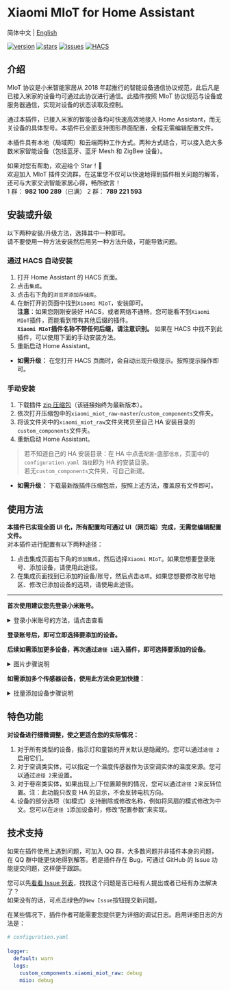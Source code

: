 # Xiaomi MIoT for Home Assistant

简体中文 | [English](https://github.com/ha0y/xiaomi_miot_raw/blob/add-miot-support/README_en.md)

[![version](https://img.shields.io/github/manifest-json/v/ha0y/xiaomi_miot_raw?filename=custom_components%2Fxiaomi_miot_raw%2Fmanifest.json)](https://github.com/ha0y/xiaomi_miot_raw/releases/latest) [![stars](https://img.shields.io/github/stars/ha0y/xiaomi_miot_raw)](https://github.com/ha0y/xiaomi_miot_raw/stargazers) [![issues](https://img.shields.io/github/issues/ha0y/xiaomi_miot_raw)](https://github.com/ha0y/xiaomi_miot_raw/issues) [![HACS](https://img.shields.io/badge/HACS-Default-orange.svg)](https://hacs.xyz)

## 介绍

MIoT 协议是小米智能家居从 2018 年起推行的智能设备通信协议规范，此后凡是已接入米家的设备均可通过此协议进行通信。此插件按照 MIoT 协议规范与设备或服务器通信，实现对设备的状态读取及控制。

通过本插件，已接入米家的智能设备均可快速高效地接入 Home Assistant，而无关设备的具体型号。本插件已全面支持图形界面配置，全程无需编辑配置文件。

本插件具有本地（局域网）和云端两种工作方式。两种方式结合，可以接入绝大多数米家智能设备（包括蓝牙、蓝牙 Mesh 和 ZigBee 设备）。

如果对您有帮助，欢迎给个 Star！🌟  
欢迎加入 MIoT 插件交流群，在这里您不仅可以快速地得到插件相关问题的解答，还可与大家交流智能家居心得，畅所欲言！  
1 群： **982 100 289**（已满）  2 群： **789 221 593**

## 安装或升级

以下两种安装/升级方法，选择其中一种即可。  
请不要使用一种方法安装然后用另一种方法升级，可能导致问题。

### 通过 HACS 自动安装

1. 打开 Home Assistant 的 HACS 页面。
2. 点击`集成`。
3. 点击右下角的`浏览并添加存储库`。
4. 在新打开的页面中找到`Xiaomi MIoT`，安装即可。  
**注意**：如果您刚刚安装好 HACS，或者网络不通畅，您可能看不到`Xiaomi MIoT`插件，而能看到带有其他后缀的插件。  
**`Xiaomi MIoT`插件名称不带任何后缀，请注意识别。** 如果在 HACS 中找不到此插件，可以使用下面的手动安装方法。
5. 重新启动 Home Assistant。

- **如需升级：** 在您打开 HACS 页面时，会自动出现升级提示。按照提示操作即可。

### 手动安装
1. 下载插件 [zip 压缩包](https://github.com/ha0y/xiaomi_miot_raw/archive/refs/heads/master.zip)（该链接始终为最新版本）。
2. 依次打开压缩包中的`xiaomi_miot_raw-master`/`custom_components`文件夹。
3. 将该文件夹中的`xiaomi_miot_raw`文件夹拷贝至自己 HA 安装目录的`custom_components`文件夹。
4. 重新启动 Home Assistant。

> 若不知道自己的 HA 安装目录：在 HA 中点击`配置`-底部`信息`，页面中的`configuration.yaml 路径`即为 HA 的安装目录。  
> 若无`custom_components`文件夹，可自己新建。

- **如需升级：** 下载最新版插件压缩包后，按照上述方法，覆盖原有文件即可。


## 使用方法
**本插件已实现全面 UI 化，所有配置均可通过 UI（网页端）完成，无需您编辑配置文件。**  
对本插件进行配置有以下两种途径：
1. 点击集成页面右下角的`添加集成`，然后选择`Xiaomi MIoT`。如果您想要登录账号、添加设备，请使用此途径。
2. 在集成页面找到已添加的设备/账号，然后点击`选项`。如果您想要修改账号地区、修改已添加设备的选项，请使用此途径。
---
**首次使用建议您先登录小米账号。**

<details>
<summary>登录小米账号的方法，请点击查看</summary>

![HACS中不支持显示图片，请在浏览器中打开查看](images/flow/1.png)

<img src="https://github.com/ha0y/xiaomi_miot_raw/raw/master/images/flow/2.png" width="500"/>

<img src="https://github.com/ha0y/xiaomi_miot_raw/raw/master/images/flow/3.png" width="500"/>

<img src="https://github.com/ha0y/xiaomi_miot_raw/raw/master/images/flow/4.png" width="500"/>
</details>

**登录账号后，即可立即选择要添加的设备。**

**后续如需添加更多设备，再次通过`途径 1`进入插件，即可选择要添加的设备。**
<details>
<summary>图片步骤说明</summary>

![1](images/flow/1.png)

<img src="https://github.com/ha0y/xiaomi_miot_raw/raw/master/images/flow/8.png" width="500"/>
</details>

**如需添加多个传感器设备，使用此方法会更加快捷：**
<details>
<summary>批量添加设备步骤说明</summary>

<img src="https://github.com/ha0y/xiaomi_miot_raw/raw/master/images/flow/5.png" width="500"/>

<img src="https://github.com/ha0y/xiaomi_miot_raw/raw/master/images/flow/6.png" width="500"/>

<img src="https://github.com/ha0y/xiaomi_miot_raw/raw/master/images/flow/7.png" width="500"/>
</details>

## 特色功能

**对设备进行细微调整，使之更适合您的实际情况：**
1. 对于所有类型的设备，指示灯和童锁的开关默认是隐藏的。您可以通过`途径 2`启用它们。
2. 对于空调类实体，可以指定一个温度传感器作为该空调实体的温度来源。您可以通过`途径 2`来设置。
3. 对于卷帘类实体，如果出现上/下位置颠倒的情况，您可以通过`途径 2`来反转位置。注：此功能只改变 HA 的显示，不会反转电机方向。
4. 设备的部分选项（如模式）支持删除或修改名称，例如将风扇的模式修改为中文。您可以在`途径 1`添加设备时，修改“配置参数”来实现。

## 技术支持
如果在插件使用上遇到问题，可加入 QQ 群，大多数问题并非插件本身的问题，在 QQ 群中能更快地得到解答。若是插件存在 Bug，可通过 GitHub 的 Issue 功能提交问题，这样便于跟踪。

您可以先[看看 Issue 列表](https://github.com/ha0y/xiaomi_miot_raw/issues)，找找这个问题是否已经有人提出或者已经有办法解决了？  
如果没有的话，可点击绿色的`New Issue`按钮提交新问题。

在某些情况下，插件作者可能需要您提供更为详细的调试日志。启用详细日志的方法是：

```yaml
# configuration.yaml

logger:
  default: warn
  logs:
    custom_components.xiaomi_miot_raw: debug
    miio: debug
```
